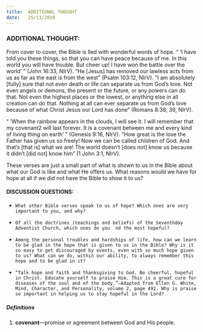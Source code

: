 ```yaml
---
title:  ADDITIONAL THOUGHT
date:   25/11/2016
---
```


### ADDITIONAL THOUGHT:

From cover to cover, the Bible is  lled with wonderful words of hope. “ ‘I have told you these things, so that you can have peace because of me. In this world you will have trouble. But cheer up! I have won the battle over the world’ ” (John 16:33, NIrV). “He [Jesus] has removed our lawless acts from us as far as the east is from the west” (Psalm 103:12, NIrV). “I am absolutely [fully] sure that not even death or life can separate us from God’s love. Not even angels or demons, the present or the future, or any powers can do that. Not even the highest places or the lowest, or anything else in all creation can do that. Nothing at all can ever separate us from God’s love because of what Christ Jesus our Lord has done” (Romans 8:38, 39, NIrV).

“ ‘When the rainbow appears in the clouds, I will see it. I will remember that my covenant2 will last forever. It is a covenant between me and every kind of living thing on earth’ ” (Genesis 9:16, NIrV). “How great is the love the Father has given us so freely! Now we can be called children of God. And that’s [that is] what we are! The world doesn’t [does not] know us because it didn’t [did not] know him” (1 John 3:1, NIrV).

These verses are just a small part of what is shown to us in the Bible about what our God is like and what He offers us. What reasons would we have for hope at all if we did not have the Bible to show it to us?

#### DISCUSSION QUESTIONS:
- `What other Bible verses speak to us of hope? Which ones are very important to you, and why?`

- `Of all the doctrines (teachings and beliefs) of the Seventhday Adventist Church, which ones do you  nd the most hopeful?`

- `Among the personal troubles and hardships of life, how can we learn to be glad in the hope that is given to us in the Bible? Why is it so easy to get discouraged by events, even with so much hope given to us? What can we do, within our ability, to always remember this hope and to be glad in it?`

- `“Talk hope and faith and thanksgiving to God. Be cheerful, hopeful in Christ. Educate yourself to praise Him. This is a great cure for diseases of the soul and of the body.”—Adapted from Ellen G. White, Mind, Character, and Personality, volume 2, page 492. Why is praise so important in helping us to stay hopeful in the Lord?`

##### Definitions
1. **covenant**—promise or agreement between God and His people.